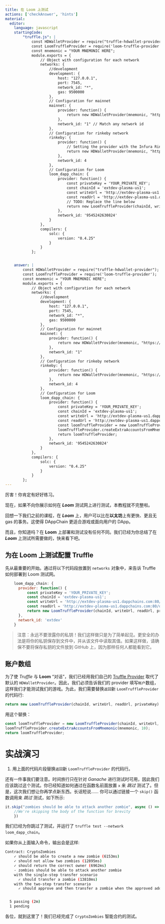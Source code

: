```yaml
---
title: 在 Loom 上测试
actions: ['checkAnswer', 'hints']
material:
  editor:
    language: javascript
    startingCode:
        "truffle.js": |
            const HDWalletProvider = require("truffle-hdwallet-provider");
            const LoomTruffleProvider = require('loom-truffle-provider');
            const mnemonic = "YOUR MNEMONIC HERE";
            module.exports = {
                // Object with configuration for each network
                networks: {
                    //development
                    development: {
                        host: "127.0.0.1",
                        port: 7545,
                        network_id: "*",
                        gas: 9500000
                    },
                    // Configuration for mainnet
                    mainnet: {
                        provider: function() {
                            return new HDWalletProvider(mnemonic, "https://mainnet.infura.io/")
                        },
                        network_id: "1" // Match any network id
                    },
                    // Configuration for rinkeby network
                    rinkeby: {
                        provider: function() {
                            // Setting the provider with the Infura Rinkeby address and Token
                            return new HDWalletProvider(mnemonic, "https://rinkeby.infura.io/v3/e60cea1cd16e4a0bb524359bf83a8c01")
                        },
                        network_id: 4
                    },
                    // Configuration for Loom
                    loom_dapp_chain: {
                        provider: function() {
                            const privateKey = 'YOUR_PRIVATE_KEY';
                            const chainId = 'extdev-plasma-us1';
                            const writeUrl = 'http://extdev-plasma-us1.dappchains.com:80/rpc';
                            const readUrl = 'http://extdev-plasma-us1.dappchains.com:80/query';
                            // TODO: Replace the line below
                            return new LoomTruffleProvider(chainId, writeUrl, readUrl, privateKey);
                        },
                        network_id: '9545242630824'
                    }
                },
                compilers: {
                    solc: {
                        version: "0.4.25"
                    }
                }
            };


    answer: |
        const HDWalletProvider = require("truffle-hdwallet-provider");
        const LoomTruffleProvider = require('loom-truffle-provider');
        const mnemonic = "YOUR MNEMONIC HERE";
        module.exports = {
            // Object with configuration for each network
            networks: {
                //development
                development: {
                    host: "127.0.0.1",
                    port: 7545,
                    network_id: "*",
                    gas: 9500000
                },
                // Configuration for mainnet
                mainnet: {
                    provider: function() {
                        return new HDWalletProvider(mnemonic, "https://mainnet.infura.io/")
                    },
                    network_id: "1"
                },
                // Configuration for rinkeby network
                rinkeby: {
                    provider: function() {
                        return new HDWalletProvider(mnemonic, "https://rinkeby.infura.io/v3/e60cea1cd16e4a0bb524359bf83a8c01")
                    },
                    network_id: 4
                },
                // Configuration for Loom
                loom_dapp_chain: {
                    provider: function() {
                        const privateKey = 'YOUR_PRIVATE_KEY';
                        const chainId = 'extdev-plasma-us1';
                        const writeUrl = 'http://extdev-plasma-us1.dappchains.com:80/rpc';
                        const readUrl = 'http://extdev-plasma-us1.dappchains.com:80/query';
                        const loomTruffleProvider = new LoomTruffleProvider(chainId, writeUrl, readUrl, privateKey);
                        loomTruffleProvider.createExtraAccountsFromMnemonic(mnemonic, 10);
                        return loomTruffleProvider;
                    },
                    network_id: '9545242630824'
                }
            },
            compilers: {
                solc: {
                    version: "0.4.25"
                }
            }
        };
---
```


厉害！你肯定有好好练习。

现在，如果不向你展示如何在 ***Loom*** 测试网上进行测试，本教程就不完整啦。

回想一下我们之前的课程，在 ***Loom*** 上，用户可以比在**以太坊**上有更快、更且无 gas 的事务。这使得 DAppChain 更适合游戏或面向用户的 DApp。

而且，你知道吗？在 **Loom** 上部署和测试没有任何不同。我们已经为你总结了在 ***Loom*** 上测试所需要做的，快来看下吧。

## 为在 **Loom** 上测试配置 Truffle

先从最重要的开始。通过将以下代码段放置到 `networks` 对象中，来告诉 Truffle 如何部署到 Loom 测试网。

```javascript
    loom_dapp_chain: {
      provider: function() {
          const privateKey = 'YOUR_PRIVATE_KEY';
          const chainId = 'extdev-plasma-us1';
          const writeUrl = 'http://extdev-plasma-us1.dappchains.com:80/rpc';
          const readUrl = 'http://extdev-plasma-us1.dappchains.com:80/query';
          return new LoomTruffleProvider(chainId, writeUrl, readUrl, privateKey);
      },
      network_id: 'extdev'
    }
```
>注意：永远不要泄露你的私钥！我们这样做只是为了简单起见。更安全的办法是将你的私钥保存到文件中，并从该文件中读取其值。如果这样做，请确保不要将保存私钥的文件放到 GitHub 上，因为那样任何人都能看到它。

## 账户数组

为了使 _Truffle_ 与 **Loom** “对话”，我们已经用我们自己的 <a href="https://github.com/loomnetwork/loom-truffle-provider" target=_blank>Truffle Provider</a> 取代了默认的 `HDWalletProvider`。因此，我们必须告诉我们的 provider 填写`帐户`数组，这样我们才能测试我们的游戏。为此，我们需要替换`返回`新 `LoomTruffleProvider` 的代码行:

```javascript
return new LoomTruffleProvider(chainId, writeUrl, readUrl, privateKey)
```

 用这个替换：

```javascript
const loomTruffleProvider = new LoomTruffleProvider(chainId, writeUrl, readUrl, privateKey);
loomTruffleProvider.createExtraAccountsFromMnemonic(mnemonic, 10);
return loomTruffleProvider;
```

# 实战演习

1.  用上面的代码片段替换`返回`新 `LoomTruffleProvider` 的代码行。

还有一件事我们要注意。时间旅行只在针对 _Ganache_ 进行测试时可用，因此我们应该跳过这个测试。你已经知道如何通过在函数名前面放置 `x` 来 _跳过_ 测试了。但是，这次我们想让你再学点新东西。长话短说…… 你可以通过链接一个 `skip()` 函数调用来 _跳过_ 测试，如下所示:

```javascript
it.skip("zombies should be able to attack another zombie", async () => {
    //We're skipping the body of the function for brevity
    })
```

我们已经为你跳过了测试，并运行了 `truffle test --network loom_dapp_chain`。

如果你从上面输入命令，输出会是这样:

```bash
Contract: CryptoZombies
    ✓ should be able to create a new zombie (6153ms)
    ✓ should not allow two zombies (12895ms)
    ✓ should return the correct owner (6962ms)
    - zombies should be able to attack another zombie
    with the single-step transfer scenario
      ✓ should transfer a zombie (13810ms)
    with the two-step transfer scenario
      ✓ should approve and then transfer a zombie when the approved address calls transferForm (22388ms)


  5 passing (2m)
  1 pending
  ```

各位，就到这里了！我们已经完成了 `CryptoZombies` 智能合约的测试。